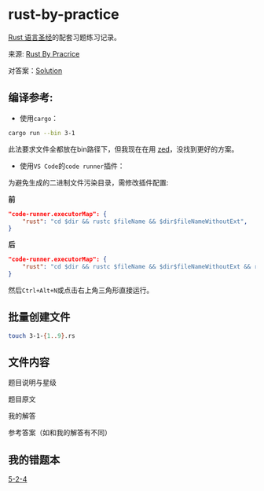 # rust-by-practice
[Rust 语言圣经](https://course.rs/about-book.html)的配套习题练习记录。

来源: [Rust By Pracrice](https://practice-zh.course.rs/why-exercise.html)

对答案：[Solution](https://github.com/sunface/rust-by-practice/tree/master/solutions)

## 编译参考:
- 使用`cargo`：
```bash
cargo run --bin 3-1
```
此法要求文件全都放在bin路径下，但我现在在用 [zed](https://github.com/zed-industries/zed)，没找到更好的方案。
- 使用`VS Code`的`code runner`插件：

为避免生成的二进制文件污染目录，需修改插件配置:

**前**
```json
"code-runner.executorMap": {
    "rust": "cd $dir && rustc $fileName && $dir$fileNameWithoutExt",
}
```
**后**
```json
"code-runner.executorMap": {
    "rust": "cd $dir && rustc $fileName && $dir$fileNameWithoutExt && rm $dir$fileNameWithoutExt",
}
```
然后`Ctrl+Alt+N`或点击右上角三角形直接运行。

## 批量创建文件
```bash
touch 3-1-{1..9}.rs
```

## 文件内容
题目说明与星级

题目原文

我的解答

参考答案（如和我的解答有不同）

## 我的错题本
[5-2-4](src/bin/5-2-4.rs)

